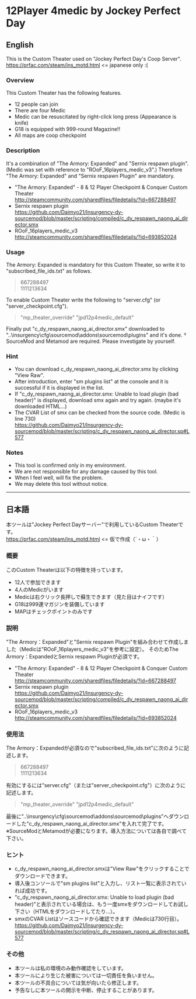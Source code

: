 # 12Player 4medic by Jockey Perfect Day


## English
This is the Custom Theater used on "Jockey Perfect Day's Coop Server".  
https://prfac.com/steam/ins_motd.html <= japanese only :(


### Overview
This Custom Theater has the following features.
- 12 people can join
- There are four Medic
- Medic can be resuscitated by right-click long press (Appearance is knife)
- G18 is equipped with 999-round Magazine!!
- All maps are coop checkpoint


### Description
It's a combination of "The Armory: Expanded" and "Sernix respawn plugin". (Medic was set with reference to "ROoF_16players_medic_v3".)
Therefore "The Armory: Expanded" and "Sernix respawn Plugin" are mandatory.

- "The Armory: Expanded" - 8 & 12 Player Checkpoint & Conquer Custom Theater  
http://steamcommunity.com/sharedfiles/filedetails/?id=667288497
- Sernix respawn plugin  
https://github.com/Daimyo21/Insurgency-dy-sourcemod/blob/master/scripting/compiled/c_dy_respawn_naong_ai_director.smx
- ROoF_16players_medic_v3  
http://steamcommunity.com/sharedfiles/filedetails/?id=693852024


### Usage
The Armory: Expanded is mandatory for this Custom Theater, so write it to "subscribed_file_ids.txt" as follows.
> 667288497  
> 1111213634

To enable Custom Theater write the following to "server.cfg" (or "server_checkpoint.cfg").
> "mp_theater_override" "jpd12p4medic_default"

Finally put "c_dy_respawn_naong_ai_director.smx" downloaded to "..\insurgency\cfg\sourcemod\addons\sourcemod\plugins\" and it's done.
† SourceMod and Metamod are required. Please investigate by yourself.


### Hint
- You can download c_dy_respawn_naong_ai_director.smx by clicking "View Raw".
- After introduction, enter "sm plugins list" at the console and it is successful if it is displayed in the list.
- If "c_dy_respawn_naong_ai_director.smx: Unable to load plugin (bad header)" is displayed, download smx again and try again. (maybe it's downloaded HTML...)
- The CVAR List of smx can be checked from the source code. (Medic is line 730)  
https://github.com/Daimyo21/Insurgency-dy-sourcemod/blob/master/scripting/c_dy_respawn_naong_ai_director.sp#L577


### Notes
- This tool is confirmed only in my environment.
- We are not responsible for any damage caused by this tool.
- When I feel well, will fix the problem.
- We may delete this tool without notice.


--------------------------------------------------------
## 日本語
本ツールは"Jockey Perfect Dayサーバー"で利用しているCustom Theaterです。  
https://prfac.com/steam/ins_motd.html <= 仮で作成（´・ω・｀）


### 概要
このCustom Theaterは以下の特徴を持っています。
- 12人で参加できます
- 4人のMedicがいます
- Medicは右クリック長押しで蘇生できます（見た目はナイフです）
- G18は999連マガジンを装備しています
- MAPはチェックポイントのみです


### 説明
"The Armory：Expanded"と"Sernix respawn Plugin"を組み合わせて作成しました（Medicは"ROoF_16players_medic_v3"を参考に設定）。
そのためThe Armory：ExpandedとSernix respawn Pluginが必須です。

- "The Armory: Expanded" - 8 & 12 Player Checkpoint & Conquer Custom Theater  
http://steamcommunity.com/sharedfiles/filedetails/?id=667288497
- Sernix respawn plugin  
https://github.com/Daimyo21/Insurgency-dy-sourcemod/blob/master/scripting/compiled/c_dy_respawn_naong_ai_director.smx
- ROoF_16players_medic_v3  
http://steamcommunity.com/sharedfiles/filedetails/?id=693852024


### 使用法
The Armory：Expandedが必須なので"subscribed_file_ids.txt"に次のように記述します。
> 667288497  
> 1111213634

有効にするには"server.cfg"（または"server_checkpoint.cfg"）に次のように記述します。
> "mp_theater_override" "jpd12p4medic_default"

最後に"..\insurgency\cfg\sourcemod\addons\sourcemod\plugins\"へダウンロードした"c_dy_respawn_naong_ai_director.smx"を入れて完了です。
※SourceModとMetamodが必要になります。導入方法については各自で調べて下さい。


### ヒント
- c_dy_respawn_naong_ai_director.smxは"View Raw"をクリックすることでダウンロードできます。
- 導入後コンソールで"sm plugins list"と入力し、リスト一覧に表示されていれば成功です。
- "c_dy_respawn_naong_ai_director.smx: Unable to load plugin (bad header)"と表示されている場合は、もう一度smxをダウンロードしてお試し下さい（HTMLをダウンロードしてたり…）。
- smxのCVAR Listはソースコードから確認できます（Medicは730行目）。  
https://github.com/Daimyo21/Insurgency-dy-sourcemod/blob/master/scripting/c_dy_respawn_naong_ai_director.sp#L577


### その他
- 本ツールは私の環境のみ動作確認をしています。
- 本ツールにより生じた被害については一切責任を負いません。
- 本ツールの不具合については気が向いたら修正します。
- 予告なしに本ツールの開示を中断、停止することがあります。
